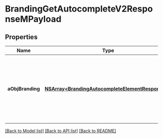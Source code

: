 # BrandingGetAutocompleteV2ResponseMPayload

## Properties
Name | Type | Description | Notes
------------ | ------------- | ------------- | -------------
**aObjBranding** | [**NSArray&lt;BrandingAutocompleteElementResponse&gt;***](BrandingAutocompleteElementResponse.md) | An array of Branding object containing the description, ID and active status about the element. | 

[[Back to Model list]](../README.md#documentation-for-models) [[Back to API list]](../README.md#documentation-for-api-endpoints) [[Back to README]](../README.md)


